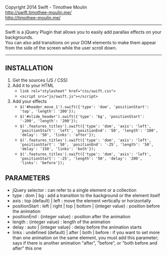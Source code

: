 Copyright 2014 Swift - Timothee Moulin  
http://swift.timothee-moulin.me/  
http://timothee-moulin.me/

---
Swift is a jQuery Plugin that allows you to easily add parallax effects on your backgrounds.  
You can also add transitions on your DOM elements to make them appear from the side of the screen while the user scroll down.

---
INSTALLATION
---
1. Get the sources (JS / CSS)
2. Add it to your HTML
    + ```link rel="stylesheet" href="css/swift.css">```
    + ```<script src="js/swift.js"></script>```
3. Add your effects
	+ ```$('#header_move_1').swift({'type': 'dom', 'positionStart': 'top', 'length': '200'});```
	+ ```$('#slide_header').swift({'type': 'bg', 'positionStart': '-200', 'length': '200'});```
	+ ```$('.features_titles').swift({'type': 'dom', 'axis': 'left', 'positionStart': 'left', 'positionEnd': '50', 'length': '100', 'delay': '50', 'links': 'after'});```
    + ```$('.features_titles').swift({'type': 'dom', 'axis': 'left', 'positionStart': '50', 'positionEnd': '-25', 'length': '50', 'delay': '150', 'links': 'both'});  ```
    + ```$('.features_titles').swift({'type': 'dom', 'axis': 'left', 'positionStart': '-25', 'length': '50', 'delay': '200', 'links': 'before'});```
    

PARAMETERS
---
- jQuery selector : can refer to a single element or a collection
- type : dom | bg : add a transition to the background or the element itself
- axis : top (default) | left : move the element vertically or horizontally
- positionStart : left | right | top | bottom | {integer value} : position before the animation
- positionEnd : {integer value} : position after the animation
- length : {integer value} : length of the animation
- delay : auto | {integer value} : delay before the animation starts
- links : undefined (default) | after | both | before : if you want to set more than one animation on the same element, you must add this parameter; says if there is another animation "after", "before", or "both before and after" this one
